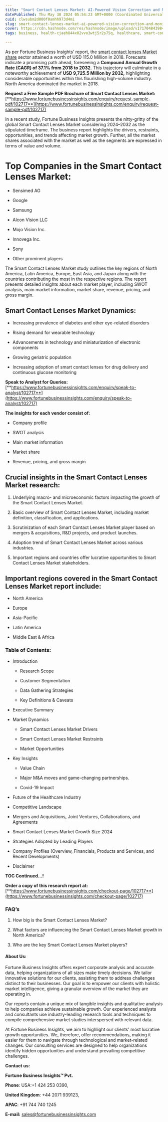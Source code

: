 ```yaml
---
title: "Smart Contact Lenses Market: AI-Powered Vision Correction and Monitoring"
datePublished: Thu May 30 2024 05:54:23 GMT+0000 (Coordinated Universal Time)
cuid: clwsubm2d000f0amhh973d4mi
slug: smart-contact-lenses-market-ai-powered-vision-correction-and-monitoring
cover: https://cdn.hashnode.com/res/hashnode/image/upload/v1717048439840/73079bc5-4086-4b98-bc6c-2353eb948994.png
tags: business, health-cjaeh844x02vvo3wtj5r2s75q, healthcare, smart-contact-lenses-market

---
```


As per Fortune Business Insights’ report, the [smart contact lenses Market share](https://www.fortunebusinessinsights.com/smart-contact-lenses-market-102717) sector attained a worth of USD 115.0 Million in 2018. Forecasts indicate a promising path ahead, foreseeing a **Compound Annual Growth Rate (CAGR) of 37.1% from 2018 to 2032.** This trajectory will culminate in a noteworthy achievement of **USD 9,725.5 Million by 2032,** highlighting considerable opportunities within this flourishing high-volume industry. North America dominated the market in 2018.

**Request a Free Sample PDF Brochure of Smart Contact Lenses Market:** [**https://www.fortunebusinessinsights.com/enquiry/request-sample-pdf/102717**](https://www.fortunebusinessinsights.com/enquiry/request-sample-pdf/102717)

In a recent study, Fortune Business Insights presents the nitty-gritty of the global Smart Contact Lenses Market considering 2024–2032 as the stipulated timeframe. The business report highlights the drivers, restraints, opportunities, and trends affecting market growth. Further, all the market shares associated with the market as well as the segments are expressed in terms of value and volume.

# **Top Companies in the Smart Contact Lenses Market:**

* Sensimed AG
    
* Google
    
* Samsung
    
* Alcon Vision LLC
    
* Mojo Vision Inc.
    
* Innovega Inc.
    
* Sony
    
* Other prominent players
    

The Smart Contact Lenses Market study outlines the key regions of North America, Latin America, Europe, East Asia, and Japan along with the countries contributing the most in the respective regions. The report presents detailed insights about each market player, including SWOT analysis, main market information, market share, revenue, pricing, and gross margin.

## Smart Contact Lenses Market **Dynamics**:

* Increasing prevalence of diabetes and other eye-related disorders
    
* Rising demand for wearable technology
    
* Advancements in technology and miniaturization of electronic components
    
* Growing geriatric population
    
* Increasing adoption of smart contact lenses for drug delivery and continuous glucose monitoring
    

**Speak to Analyst for Queries:** [**https://www.fortunebusinessinsights.com/enquiry/speak-to-analyst/102717**](https://www.fortunebusinessinsights.com/enquiry/speak-to-analyst/102717)

**The insights for each vendor consist of:**

* Company profile
    
* SWOT analysis
    
* Main market information
    
* Market share
    
* Revenue, pricing, and gross margin
    

## **Crucial insights in the Smart Contact Lenses Market research:**

1. Underlying macro- and microeconomic factors impacting the growth of the Smart Contact Lenses Market.
    
2. Basic overview of Smart Contact Lenses Market, including market definition, classification, and applications.
    
3. Scrutinization of each Smart Contact Lenses Market player based on mergers & acquisitions, R&D projects, and product launches.
    
4. Adoption trend of Smart Contact Lenses Market across various industries.
    
5. Important regions and countries offer lucrative opportunities to Smart Contact Lenses Market stakeholders.
    

## **Important regions covered in the Smart Contact Lenses Market report include:**

* North America
    
* Europe
    
* Asia-Pacific
    
* Latin America
    
* Middle East & Africa
    

### **Table of Contents:**

* Introduction
    
    * Research Scope
        
    * Customer Segmentation
        
    * Data Gathering Strategies
        
    * Key Definitions & Caveats
        
* Executive Summary
    
* Market Dynamics
    
    * Smart Contact Lenses Market Drivers
        
    * Smart Contact Lenses Market Restraints
        
    * Market Opportunities
        
* Key Insights
    
    * Value Chain
        
    * Major M&A moves and game-changing partnerships.
        
    * Covid-19 Impact
        
* Future of the Healthcare Industry
    
* Competitive Landscape
    
* Mergers and Acquisitions, Joint Ventures, Collaborations, and Agreements
    
* Smart Contact Lenses Market Growth Size 2024
    
* Strategies Adopted by Leading Players
    
* Company Profiles (Overview, Financials, Products and Services, and Recent Developments)
    
* Disclaimer
    

**TOC Continued…!**

**Order a copy of this research report at:** [**https://www.fortunebusinessinsights.com/checkout-page/102717**](https://www.fortunebusinessinsights.com/checkout-page/102717)

### **FAQ’s**

1. How big is the Smart Contact Lenses Market?
    
2. What factors are influencing the Smart Contact Lenses Market growth in North America?
    
3. Who are the key Smart Contact Lenses Market players?
    

#### **About Us:**

Fortune Business Insights offers expert corporate analysis and accurate data, helping organizations of all sizes make timely decisions. We tailor innovative solutions for our clients, assisting them to address challenges distinct to their businesses. Our goal is to empower our clients with holistic market intelligence, giving a granular overview of the market they are operating in.

Our reports contain a unique mix of tangible insights and qualitative analysis to help companies achieve sustainable growth. Our experienced analysts and consultants use industry-leading research tools and techniques to compile comprehensive market studies interspersed with relevant data.

At Fortune Business Insights, we aim to highlight our clients' most lucrative growth opportunities. We, therefore, offer recommendations, making it easier for them to navigate through technological and market-related changes. Our consulting services are designed to help organizations identify hidden opportunities and understand prevailing competitive challenges.

**Contact us:**

**Fortune Business Insights™ Pvt.**

**Phone**: USA:+1 424 253 0390,

**United Kingdom**: +44 2071 939123,

**APAC**: +91 744 740 1245

**E-mail:** [sales@fortunebusinessinsights.com](mailto:sales@fortunebusinessinsights.com)